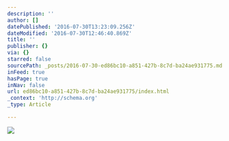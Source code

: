 ```yaml
---
description: ''
author: []
datePublished: '2016-07-30T13:23:09.256Z'
dateModified: '2016-07-30T12:46:40.869Z'
title: ''
publisher: {}
via: {}
starred: false
sourcePath: _posts/2016-07-30-ed86bc10-a851-427b-8c7d-ba24ae931775.md
inFeed: true
hasPage: true
inNav: false
url: ed86bc10-a851-427b-8c7d-ba24ae931775/index.html
_context: 'http://schema.org'
_type: Article

---
```

![](https://the-grid-user-content.s3-us-west-2.amazonaws.com/6819f368-49ba-4212-a377-3b4729685393.jpg)